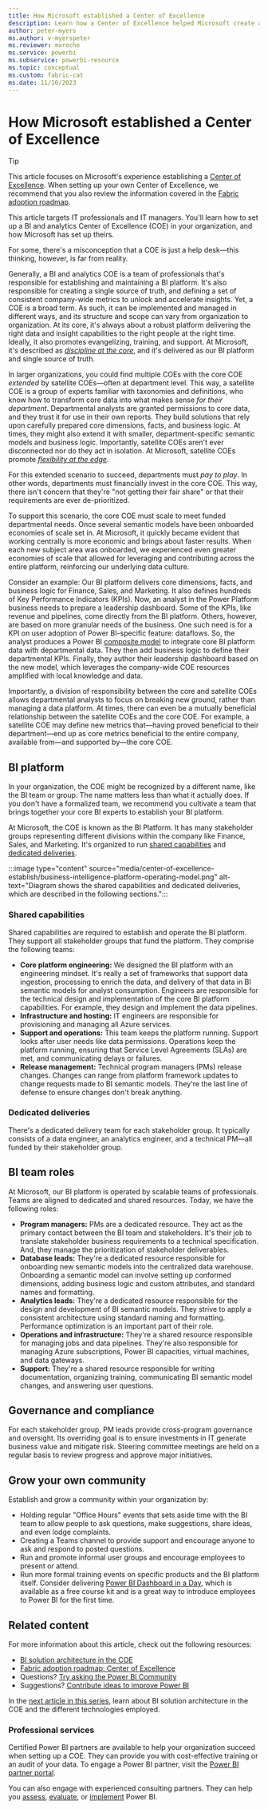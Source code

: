 ```yaml
---
title: How Microsoft established a Center of Excellence
description: Learn how a Center of Excellence helped Microsoft create a standardized analytics and data platform to unlock insights with the right operating model, stakeholder engagement, and shared and dedicated investments.
author: peter-myers
ms.author: v-myerspeter
ms.reviewer: maroche
ms.service: powerbi
ms.subservice: powerbi-resource
ms.topic: conceptual
ms.custom: fabric-cat
ms.date: 11/10/2023
---
```

# How Microsoft established a Center of Excellence

> [!TIP]
> This article focuses on Microsoft's experience establishing a [Center of Excellence](fabric-adoption-roadmap-center-of-excellence.md). When setting up your own Center of Excellence, we recommend that you also review the information covered in the [Fabric adoption roadmap](fabric-adoption-roadmap.md).

This article targets IT professionals and IT managers. You'll learn how to set up a BI and analytics Center of Excellence (COE) in your organization, and how Microsoft has set up theirs.

For some, there's a misconception that a COE is just a help desk—this thinking, however, is far from reality.

Generally, a BI and analytics COE is a team of professionals that's responsible for establishing and maintaining a BI platform. It's also responsible for creating a single source of truth, and defining a set of consistent company-wide metrics to unlock and accelerate insights. Yet, a COE is a broad term. As such, it can be implemented and managed in different ways, and its structure and scope can vary from organization to organization. At its core, it's always about a robust platform delivering the right data and insight capabilities to the right people at the right time. Ideally, it also promotes evangelizing, training, and support. At Microsoft, it's described as *[discipline at the core](center-of-excellence-microsoft-business-intelligence-transformation.md#discipline-at-the-core)*, and it's delivered as our BI platform and single source of truth.

In larger organizations, you could find multiple COEs with the core COE *extended* by satellite COEs—often at department level. This way, a satellite COE is a group of experts familiar with taxonomies and definitions, who know how to transform core data into what makes sense *for their department*. Departmental analysts are granted permissions to core data, and they trust it for use in their own reports. They build solutions that rely upon carefully prepared core dimensions, facts, and business logic. At times, they might also extend it with smaller, department-specific semantic models and business logic. Importantly, satellite COEs aren't ever disconnected nor do they act in isolation. At Microsoft, satellite COEs promote *[flexibility at the edge](center-of-excellence-microsoft-business-intelligence-transformation.md#flexibility-at-the-edge)*.

For this extended scenario to succeed, departments must *pay to play*. In other words, departments must financially invest in the core COE. This way, there isn't concern that they're "not getting their fair share" or that their requirements are ever de-prioritized.

To support this scenario, the core COE must scale to meet funded departmental needs. Once several semantic models have been onboarded economies of scale set in. At Microsoft, it quickly became evident that working centrally is more economic and brings about faster results. When each new subject area was onboarded, we experienced even greater economies of scale that allowed for leveraging and contributing across the entire platform, reinforcing our underlying data culture.

Consider an example: Our BI platform delivers core dimensions, facts, and business logic for Finance, Sales, and Marketing. It also defines hundreds of Key Performance Indicators (KPIs). Now, an analyst in the Power Platform business needs to prepare a leadership dashboard. Some of the KPIs, like revenue and pipelines, come directly from the BI platform. Others, however, are based on more granular needs of the business. One such need is for a KPI on user adoption of Power BI-specific feature: dataflows. So, the analyst produces a Power BI [composite model](composite-model-guidance.md) to integrate core BI platform data with departmental data. They then add business logic to define their departmental KPIs. Finally, they author their leadership dashboard based on the new model, which leverages the company-wide COE resources amplified with local knowledge and data.

Importantly, a division of responsibility between the core and satellite COEs allows departmental analysts to focus on breaking new ground, rather than managing a data platform. At times, there can even be a mutually beneficial relationship between the satellite COEs and the core COE. For example, a satellite COE may define new metrics that—having proved beneficial to their department—end up as core metrics beneficial to the entire company, available from—and supported by—the core COE.

## BI platform

In your organization, the COE might be recognized by a different name, like the BI team or group. The name matters less than what it actually does. If you don't have a formalized team, we recommend you cultivate a team that brings together your core BI experts to establish your BI platform.

At Microsoft, the COE is known as the BI Platform. It has many stakeholder groups representing different divisions within the company like Finance, Sales, and Marketing. It's organized to run [shared capabilities](#shared-capabilities) and [dedicated deliveries](#dedicated-deliveries).

:::image type="content" source="media/center-of-excellence-establish/business-intelligence-platform-operating-model.png" alt-text="Diagram shows the shared capabilities and dedicated deliveries, which are described in the following sections.":::

### Shared capabilities

Shared capabilities are required to establish and operate the BI platform. They support all stakeholder groups that fund the platform. They comprise the following teams:

- **Core platform engineering:** We designed the BI platform with an engineering mindset. It's really a set of frameworks that support data ingestion, processing to enrich the data, and delivery of that data in BI semantic models for analyst consumption. Engineers are responsible for the technical design and implementation of the core BI platform capabilities. For example, they design and implement the data pipelines.
- **Infrastructure and hosting:** IT engineers are responsible for provisioning and managing all Azure services.
- **Support and operations:** This team keeps the platform running. Support looks after user needs like data permissions. Operations keep the platform running, ensuring that Service Level Agreements (SLAs) are met, and communicating delays or failures.
- **Release management:** Technical program managers (PMs) release changes. Changes can range from platform framework updates to change requests made to BI semantic models. They're the last line of defense to ensure changes don't break anything.

### Dedicated deliveries

There's a dedicated delivery team for each stakeholder group. It typically consists of a data engineer, an analytics engineer, and a technical PM—all funded by their stakeholder group.

## BI team roles

At Microsoft, our BI platform is operated by scalable teams of professionals. Teams are aligned to dedicated and shared resources. Today, we have the following roles:

- **Program managers:** PMs are a dedicated resource. They act as the primary contact between the BI team and stakeholders. It's their job to translate stakeholder business requirements to a technical specification. And, they manage the prioritization of stakeholder deliverables.
- **Database leads:** They're a dedicated resource responsible for onboarding new semantic models into the centralized data warehouse. Onboarding a semantic model can involve setting up conformed dimensions, adding business logic and custom attributes, and standard names and formatting.
- **Analytics leads:** They're a dedicated resource responsible for the design and development of BI semantic models. They strive to apply a consistent architecture using standard naming and formatting. Performance optimization is an important part of their role.
- **Operations and infrastructure:** They're a shared resource responsible for managing jobs and data pipelines. They're also responsible for managing Azure subscriptions, Power BI capacities, virtual machines, and data gateways.
- **Support:** They're a shared resource responsible for writing documentation, organizing training, communicating BI semantic model changes, and answering user questions.

## Governance and compliance

For each stakeholder group, PM leads provide cross-program governance and oversight. Its overriding goal is to ensure investments in IT generate business value and mitigate risk. Steering committee meetings are held on a regular basis to review progress and approve major initiatives.

## Grow your own community

Establish and grow a community within your organization by:

- Holding regular "Office Hours" events that sets aside time with the BI team to allow people to ask questions, make suggestions, share ideas, and even lodge complaints.
- Creating a Teams channel to provide support and encourage anyone to ask and respond to posted questions.
- Run and promote informal user groups and encourage employees to present or attend.
- Run more formal training events on specific products and the BI platform itself. Consider delivering [Power BI Dashboard in a Day](https://powerbi.microsoft.com/diad/), which is available as a free course kit and is a great way to introduce employees to Power BI for the first time.

## Related content

For more information about this article, check out the following resources:

- [BI solution architecture in the COE](center-of-excellence-business-intelligence-solution-architecture.md)
- [Fabric adoption roadmap: Center of Excellence](fabric-adoption-roadmap-center-of-excellence.md)
- Questions? [Try asking the Power BI Community](https://community.powerbi.com/)
- Suggestions? [Contribute ideas to improve Power BI](https://ideas.powerbi.com/)

In the [next article in this series](center-of-excellence-business-intelligence-solution-architecture.md), learn about BI solution architecture in the COE and the different technologies employed.

### Professional services

Certified Power BI partners are available to help your organization succeed when setting up a COE. They can provide you with cost-effective training or an audit of your data. To engage a Power BI partner, visit the [Power BI partner portal](https://powerbi.microsoft.com/partners/).

You can also engage with experienced consulting partners. They can help you [assess](https://appsource.microsoft.com/en-us/marketplace/consulting-services?product=power-bi&serviceType=assessment&country=ALL&region=ALL), [evaluate](https://appsource.microsoft.com/en-us/marketplace/consulting-services?product=power-bi&serviceType=proof-of-concept&country=ALL&region=ALL), or [implement](https://appsource.microsoft.com/en-us/marketplace/consulting-services?product=power-bi&serviceType=implementation&country=ALL&region=ALL&page=1) Power BI.
